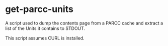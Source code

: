 # get-parcc-units

A script used to dump the contents page from a PARCC cache
and extract a list of the Units it contains to STDOUT.

This script assumes CURL is installed.
